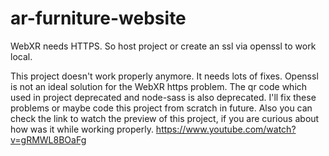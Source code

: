 # ar-furniture-website

WebXR needs HTTPS. So host project or create an ssl via openssl to work local.

This project doesn't work properly anymore. It needs lots of fixes. Openssl is not an ideal solution for the WebXR https problem. The qr code which used in project deprecated and node-sass is also deprecated. I'll fix these problems or maybe code this project from scratch in future. Also you can check the link to watch the preview of this project, if you are curious about how was it while working properly. https://www.youtube.com/watch?v=gRMWL8BOaFg
